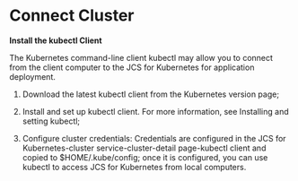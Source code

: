 
# Connect Cluster

 **Install the kubectl Client**

The Kubernetes command-line client kubectl may allow you to connect from the client computer to the JCS for Kubernetes for application deployment.

1. Download the latest kubectl client from the Kubernetes version page;

2. Install and set up kubectl client. For more information, see Installing and setting kubectl;

3. Configure cluster credentials: Credentials are configured in the JCS for Kubernetes-cluster service-cluster-detail page-kubectl client and copied to $HOME/.kube/config; once it is configured, you can use kubectl to access JCS for Kubernetes from local computers.
